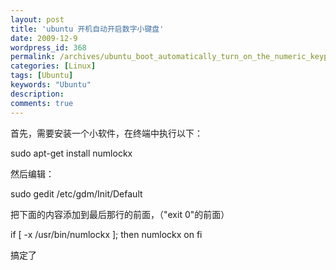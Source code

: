 ```yaml
---
layout: post
title: 'ubuntu 开机自动开启数字小键盘'
date: 2009-12-9
wordpress_id: 368
permalink: /archives/ubuntu_boot_automatically_turn_on_the_numeric_keypad.html
categories: [Linux]
tags: [Ubuntu]
keywords: "Ubuntu"
description: 
comments: true
---
```


首先，需要安装一个小软件，在终端中执行以下：

 sudo apt-get install numlockx

然后编辑：

 sudo gedit /etc/gdm/Init/Default

把下面的内容添加到最后那行的前面，（"exit 0"的前面）

 if [ -x /usr/bin/numlockx ]; then
 numlockx on
 fi


搞定了

